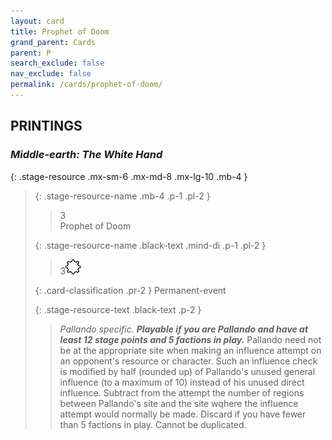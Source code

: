 ```yaml
---
layout: card
title: Prophet of Doom
grand_parent: Cards
parent: P
search_exclude: false
nav_exclude: false
permalink: /cards/prophet-of-doom/
---
```


## PRINTINGS


### _Middle-earth: The White Hand_

{: .stage-resource .mx-sm-6 .mx-md-8 .mx-lg-10 .mb-4 }
> {: .stage-resource-name .mb-4 .p-1 .pl-2 }
> > <div class="card-mp">3</div>
> > <div class="card-name">Prophet of Doom</div>
>
> {: .stage-resource-name .black-text .mind-di .p-1 .pl-2 }
> > 3![](/assets/images/stage-point.svg)
>
> {: .card-classification .pr-2 }
> Permanent-event
>
> {: .stage-resource-text .black-text .p-2 }
> > _Pallando specific._ ***Playable if you are Pallando and have at least 12 stage points and 5 factions in play.*** Pallando need not be at the appropriate site when making an influence attempt on an opponent's resource or character. Such an influence check is modified by half (rounded up) of Pallando's unused general influence (to a maximum of 10) instead of his unused direct influence. Subtract from the attempt the number of regions between Pallando's site and the site wqhere the influence attempt would normally be made. Discard if you have fewer than 5 factions in play. Cannot be duplicated. 
> 
